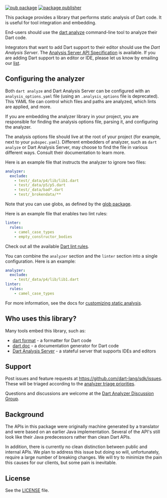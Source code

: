 [![pub package](https://img.shields.io/pub/v/analyzer.svg)](https://pub.dev/packages/analyzer)
[![package publisher](https://img.shields.io/pub/publisher/analyzer.svg)](https://pub.dev/packages/analyzer/publisher)

This package provides a library that performs static analysis
of Dart code. It is useful for tool integration and embedding.

End-users should use the [dart analyze][] command-line tool
to analyze their Dart code.

Integrators that want to add Dart support to their editor
should use the _Dart Analysis Server_.
The [Analysis Server API Specification][serverapi] is available.
If you are adding Dart support to an editor or IDE, please let us know
by emailing our [list][].

## Configuring the analyzer

Both `dart analyze` and Dart Analysis Server can be configured with an
`analysis_options.yaml` file (using an `.analysis_options` file is deprecated).
This YAML file can control which files and paths are analyzed,
which lints are applied, and more.

If you are embedding the analyzer library in your project, you are responsible
for finding the analysis options file, parsing it, and configuring the analyzer.

The analysis options file should live at the root of your project (for example,
next to your `pubspec.yaml`). Different embedders of analyzer, such as
`dart analyze` or Dart Analysis Server, may choose to find the file in various
different ways. Consult their documentation to learn more.

Here is an example file that instructs the analyzer to ignore two files:

```yaml
analyzer:
  exclude:
    - test/_data/p4/lib/lib1.dart
    - test/_data/p5/p5.dart
    - test/_data/bad*.dart
    - test/_brokendata/**
```

Note that you can use globs, as defined by the [glob package][glob].

Here is an example file that enables two lint rules:

```yaml
linter:
  rules:
    - camel_case_types
    - empty_constructor_bodies
```

Check out all the available [Dart lint rules][lintrules].

You can combine the `analyzer` section and the `linter` section into a single
configuration. Here is an example:

```yaml
analyzer:
  exclude:
    - test/_data/p4/lib/lib1.dart
linter:
  rules:
    - camel_case_types
```

For more information, see the docs for
[customizing static analysis][custom_analysis].

## Who uses this library?

Many tools embed this library, such as:

* [dart format] - a formatter for Dart code
* [dart doc] - a documentation generator for Dart code
* [Dart Analysis Server][analysis_sever] - a stateful server that supports IDEs and editors

## Support

Post issues and feature requests at https://github.com/dart-lang/sdk/issues.
These will be triaged according to the [analyzer triage priorities](triage).

Questions and discussions are welcome at the
[Dart Analyzer Discussion Group][list].

## Background

The APIs in this package were originally machine generated by a translator and were
based on an earlier Java implementation. Several of the API's still look like their Java
predecessors rather than clean Dart APIs.

In addition, there is currently no clean distinction between public and internal
APIs. We plan to address this issue but doing so will, unfortunately, require a
large number of breaking changes. We will try to minimize the pain this causes for
our clients, but some pain is inevitable.

## License

See the [LICENSE] file.

[serverapi]: https://htmlpreview.github.io/?https://github.com/dart-lang/sdk/blob/main/pkg/analysis_server/doc/api.html
[dart analyze]: https://dart.dev/tools/dart-analyze
[list]: https://groups.google.com/a/dartlang.org/forum/#!forum/analyzer-discuss
[lintrules]: https://dart-lang.github.io/linter/lints/
[glob]: https://pub.dev/packages/glob
[LICENSE]: https://github.com/dart-lang/sdk/blob/main/pkg/analyzer/LICENSE
[dart format]: https://github.com/dart-lang/dart_style
[dart doc]: https://github.com/dart-lang/dartdoc
[analysis_sever]: https://github.com/dart-lang/sdk/tree/main/pkg/analysis_server
[custom_analysis]: https://dart.dev/guides/language/analysis-options
[triage]: https://github.com/dart-lang/sdk/blob/main/pkg/analyzer/TRIAGE.md
